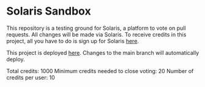 # Solaris Sandbox

This repository is a testing ground for Solaris, a platform to vote on pull requests. All changes will be made via Solaris. To receive credits in this project, all you have to do is sign up for Solaris [here](https://seashell-app-fs86p.ondigitalocean.app/).

This project is deployed [here](https://octopus-app-44hfo.ondigitalocean.app/). Changes to the main branch will automatically deploy.

Total credits: 1000
Minimum credits needed to close voting: 20
Number of credits per user: 10
